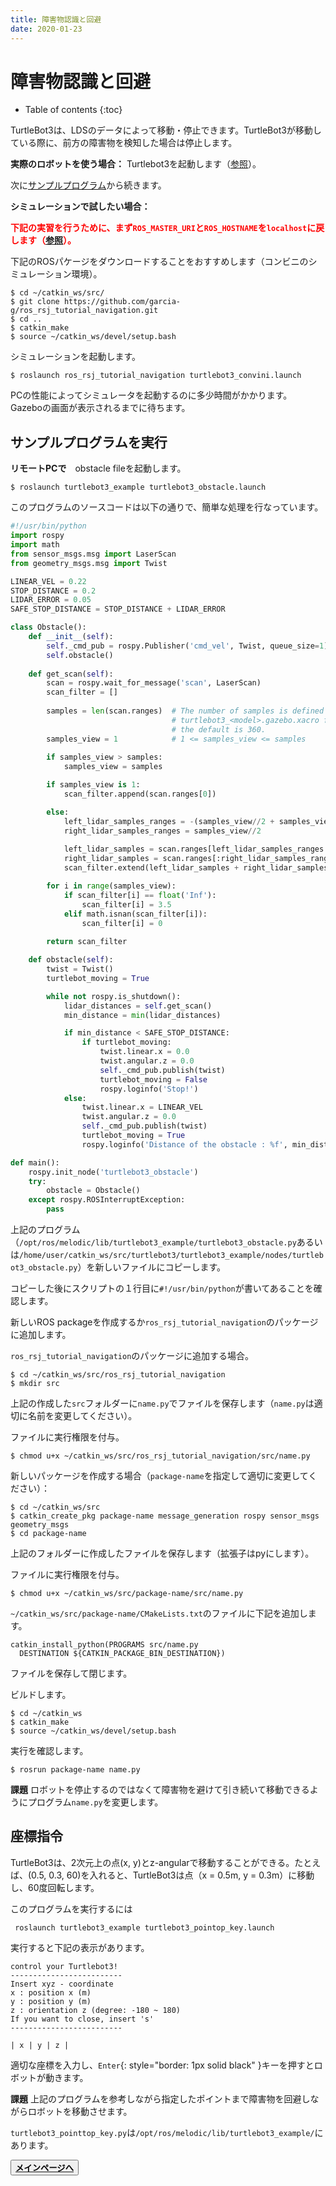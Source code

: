 ```yaml
---
title: 障害物認識と回避
date: 2020-01-23
---
```


# 障害物認識と回避

- Table of contents
{:toc}

TurtleBot3は、LDSのデータによって移動・停止できます。TurtleBot3が移動している際に、前方の障害物を検知した場合は停止します。

**実際のロボットを使う場合：**
Turtlebot3を起動します（[参照](./turtlebot-basics.html#実際のTurtleBotを操作)）。

次に[サンプルプログラム](#サンプルプログラムを実行)から続きます。

**シミュレーションで試したい場合：**

<span style="color:red">**下記の実習を行うために、まず`ROS_MASTER_URI`と`ROS_HOSTNAME`を`localhost`に戻します（[参照](./linux_and_ros_install.md#ネットワーク構成)）。**</span>


下記のROSパケージをダウンロードすることをおすすめします（コンビニのシミュレーション環境）。

```shell
$ cd ~/catkin_ws/src/
$ git clone https://github.com/garcia-g/ros_rsj_tutorial_navigation.git
$ cd ..
$ catkin_make
$ source ~/catkin_ws/devel/setup.bash
```

シミュレーションを起動します。

```shell
$ roslaunch ros_rsj_tutorial_navigation turtlebot3_convini.launch
```

PCの性能によってシミュレータを起動するのに多少時間がかかります。
Gazeboの画面が表示されるまでに待ちます。

## サンプルプログラムを実行

**リモートPCで**　obstacle fileを起動します。

```shell
$ roslaunch turtlebot3_example turtlebot3_obstacle.launch
```

このプログラムのソースコードは以下の通りで、簡単な処理を行なっています。

```python
#!/usr/bin/python
import rospy
import math
from sensor_msgs.msg import LaserScan
from geometry_msgs.msg import Twist

LINEAR_VEL = 0.22
STOP_DISTANCE = 0.2
LIDAR_ERROR = 0.05
SAFE_STOP_DISTANCE = STOP_DISTANCE + LIDAR_ERROR

class Obstacle():
    def __init__(self):
        self._cmd_pub = rospy.Publisher('cmd_vel', Twist, queue_size=1)
        self.obstacle()
        
    def get_scan(self):
        scan = rospy.wait_for_message('scan', LaserScan)
        scan_filter = []
       
        samples = len(scan.ranges)  # The number of samples is defined in 
                                    # turtlebot3_<model>.gazebo.xacro file,
                                    # the default is 360.
        samples_view = 1            # 1 <= samples_view <= samples
        
        if samples_view > samples:
            samples_view = samples

        if samples_view is 1:
            scan_filter.append(scan.ranges[0])

        else:
            left_lidar_samples_ranges = -(samples_view//2 + samples_view % 2)
            right_lidar_samples_ranges = samples_view//2
            
            left_lidar_samples = scan.ranges[left_lidar_samples_ranges:]
            right_lidar_samples = scan.ranges[:right_lidar_samples_ranges]
            scan_filter.extend(left_lidar_samples + right_lidar_samples)

        for i in range(samples_view):
            if scan_filter[i] == float('Inf'):
                scan_filter[i] = 3.5
            elif math.isnan(scan_filter[i]):
                scan_filter[i] = 0
        
        return scan_filter

    def obstacle(self):
        twist = Twist()
        turtlebot_moving = True

        while not rospy.is_shutdown():
            lidar_distances = self.get_scan()
            min_distance = min(lidar_distances)

            if min_distance < SAFE_STOP_DISTANCE:
                if turtlebot_moving:
                    twist.linear.x = 0.0
                    twist.angular.z = 0.0
                    self._cmd_pub.publish(twist)
                    turtlebot_moving = False
                    rospy.loginfo('Stop!')
            else:
                twist.linear.x = LINEAR_VEL
                twist.angular.z = 0.0
                self._cmd_pub.publish(twist)
                turtlebot_moving = True
                rospy.loginfo('Distance of the obstacle : %f', min_distance)

def main():
    rospy.init_node('turtlebot3_obstacle')
    try:
        obstacle = Obstacle()
    except rospy.ROSInterruptException:
        pass
```

上記のプログラム（`/opt/ros/melodic/lib/turtlebot3_example/turtlebot3_obstacle.py`あるいは`/home/user/catkin_ws/src/turtlebot3/turtlebot3_example/nodes/turtlebot3_obstacle.py`）を新しいファイルにコピーします。

コピーした後にスクリプトの１行目に`#!/usr/bin/python`が書いてあることを確認します。

新しいROS packageを作成するか`ros_rsj_tutorial_navigation`のパッケージに追加します。

`ros_rsj_tutorial_navigation`のパッケージに追加する場合。
```shell
$ cd ~/catkin_ws/src/ros_rsj_tutorial_navigation
$ mkdir src
```
上記の作成した`src`フォルダーに`name.py`でファイルを保存します（`name.py`は適切に名前を変更してください）。

ファイルに実行権限を付与。
```shell
$ chmod u+x ~/catkin_ws/src/ros_rsj_tutorial_navigation/src/name.py
```
新しいパッケージを作成する場合（`package-name`を指定して適切に変更してください）：
```shell
$ cd ~/catkin_ws/src
$ catkin_create_pkg package-name message_generation rospy sensor_msgs geometry_msgs
$ cd package-name
```
上記のフォルダーに作成したファイルを保存します（拡張子はpyにします）。

ファイルに実行権限を付与。
```shell
$ chmod u+x ~/catkin_ws/src/package-name/src/name.py
```

`~/catkin_ws/src/package-name/CMakeLists.txt`のファイルに下記を追加します。
```CMakeLists
catkin_install_python(PROGRAMS src/name.py
  DESTINATION ${CATKIN_PACKAGE_BIN_DESTINATION})
```
ファイルを保存して閉じます。

ビルドします。
```shell
$ cd ~/catkin_ws
$ catkin_make
$ source ~/catkin_ws/devel/setup.bash
```

実行を確認します。
```
$ rosrun package-name name.py
```

**課題** ロボットを停止するのではなくて障害物を避けて引き続いて移動できるようにプログラム`name.py`を変更します。


## 座標指令

TurtleBot3は、2次元上の点(x, y)とz-angularで移動することができる。たとえば、(0.5, 0.3, 60)を入れると、TurtleBot3は点（x = 0.5m, y = 0.3m）に移動し、60度回転します。

このプログラムを実行するには
```shell
 roslaunch turtlebot3_example turtlebot3_pointop_key.launch
 ```

実行すると下記の表示があります。

```shell
control your Turtlebot3!
-------------------------
Insert xyz - coordinate
x : position x (m)
y : position y (m)
z : orientation z (degree: -180 ~ 180)
If you want to close, insert 's'
-------------------------

| x | y | z |
```

適切な座標を入力し、`Enter`{: style="border: 1px solid black" }キーを押すとロボットが動きます。


**課題** 上記のプログラムを参考しながら指定したポイントまで障害物を回避しながらロボットを移動させます。

`turtlebot3_pointtop_key.py`は`/opt/ros/melodic/lib/turtlebot3_example/`にあります。


<button type="button" class="bth btn-primary btn-lg">[
    <span style="color:black">**メインページへ**</span>](index.html)</button>